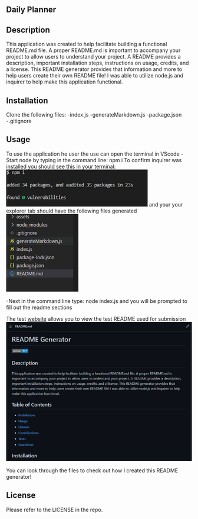 ## Daily Planner

## Description

This application was created to help facilitate building a functional README.md file. A proper README.md is important to accompany your project to allow users to understand your project. A README provides a description, important installation steps, instructions on usage, credits, and a license. This README generator provides that information and more to help users create their own README file! I was able to utilize node.js and inquirer to help make this application functional. 


## Installation
Clone the following files: 
-index.js
-generateMarkdown.js
-package.json
-.gitignore

## Usage

To use the application he user the use can open the terminal in VScode
-Start node by typing in the command line: npm i
    To confirm inquirer was installed you should see this in your terminal: ![Web3](./assets/images/Web3.PNG)
    and your your explorer tab should have the following files generated ![Web2](./assets/images/Web2.PNG)
    
-Next in the command line type: node index.js and you will be prompted to fill out the readme sections 

The test [website](https://github.com/elizabeth189/README-TEST) allows you to view the test README used for submission ![Web1](./assets/images/Web1.PNG)


You can look through the files to check out how I created this README generator! 


## License
Please refer to the LICENSE in the repo.


